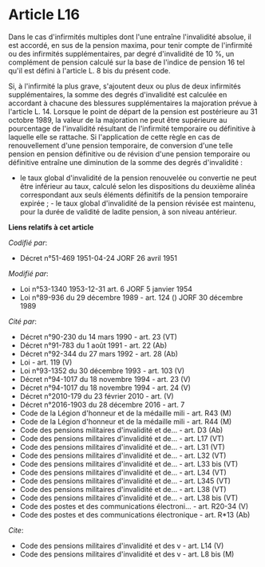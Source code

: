# Article L16

Dans le cas d'infirmités multiples dont l'une entraîne l'invalidité absolue, il est accordé, en sus de la pension maxima,
pour tenir compte de l'infirmité ou des infirmités supplémentaires, par degré d'invalidité de 10 %, un complément de pension
calculé sur la base de l'indice de pension 16 tel qu'il est défini à l'article L. 8 bis du présent code.

Si, à l'infirmité la plus grave, s'ajoutent deux ou plus de deux infirmités supplémentaires, la somme des degrés d'invalidité
est calculée en accordant à chacune des blessures supplémentaires la majoration prévue à l'article L. 14.    Lorsque le point
de départ de la pension est postérieure au 31 octobre 1989, la valeur de la majoration ne peut être supérieure au pourcentage
de l'invalidité résultant de l'infirmité temporaire ou définitive à laquelle elle se rattache. Si l'application de cette
règle en cas de renouvellement d'une pension temporaire, de conversion d'une telle pension en pension définitive ou de
révision d'une pension temporaire ou définitive entraîne une diminution de la somme des degrés d'invalidité :

- le taux global d'invalidité de la pension renouvelée ou convertie ne peut être inférieur au taux, calculé selon les
dispositions du deuxième alinéa correspondant aux seuls éléments définitifs de la pension temporaire expirée ;     - le taux
global d'invalidité de la pension révisée est maintenu, pour la durée de validité de ladite pension, à son niveau antérieur.

**Liens relatifs à cet article**

_Codifié par_:

  - Décret n°51-469 1951-04-24 JORF 26 avril 1951

_Modifié par_:

  - Loi n°53-1340 1953-12-31 art. 6 JORF 5 janvier 1954
  - Loi n°89-936 du 29 décembre 1989 - art. 124 () JORF 30 décembre 1989

_Cité par_:

  - Décret n°90-230 du 14 mars 1990 - art. 23 (VT)
  - Décret n°91-783 du 1 août 1991 - art. 22 (Ab)
  - Décret n°92-344 du 27 mars 1992 - art. 28 (Ab)
  - Loi - art. 119 (V)
  - Loi n°93-1352 du 30 décembre 1993 - art. 103 (V)
  - Décret n°94-1017 du 18 novembre 1994 - art. 23 (V)
  - Décret n°94-1017 du 18 novembre 1994 - art. 24 (V)
  - Décret n°2010-179 du 23 février 2010 - art. (V)
  - Décret n°2016-1903 du 28 décembre 2016 - art. 7
  - Code de la Légion d'honneur et de la médaille mili - art. R43 (M)
  - Code de la Légion d'honneur et de la médaille mili - art. R44 (M)
  - Code des pensions militaires d'invalidité et de... - art. D3 (Ab)
  - Code des pensions militaires d'invalidité et de... - art. L17 (VT)
  - Code des pensions militaires d'invalidité et de... - art. L31 (VT)
  - Code des pensions militaires d'invalidité et de... - art. L32 (VT)
  - Code des pensions militaires d'invalidité et de... - art. L33 bis (VT)
  - Code des pensions militaires d'invalidité et de... - art. L34 (VT)
  - Code des pensions militaires d'invalidité et de... - art. L345 (VT)
  - Code des pensions militaires d'invalidité et de... - art. L38 (VT)
  - Code des pensions militaires d'invalidité et de... - art. L38 bis (VT)
  - Code des postes et des communications électroni... - art. R20-34 (V)
  - Code des postes et des communications électronique - art. R*13 (Ab)

_Cite_:

  - Code des pensions militaires d'invalidité et des v - art. L14 (V)
  - Code des pensions militaires d'invalidité et des v - art. L8 bis (M)
